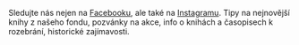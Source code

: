 
Sledujte nás nejen na [Facebooku](https://www.facebook.com/knihovnapedfpraha),
ale také na [Instagramu](https://www.instagram.com/KnihovnaPedFPraha/). Tipy na
nejnovější knihy z našeho fondu, pozvánky na akce, info o knihách a časopisech
k rozebrání, historické zajímavosti.
